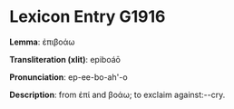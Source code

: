 # Lexicon Entry G1916

**Lemma**: ἐπιβοάω

**Transliteration (xlit)**: epiboáō

**Pronunciation**: ep-ee-bo-ah'-o

**Description**:
from ἐπί and βοάω; to exclaim against:--cry.
